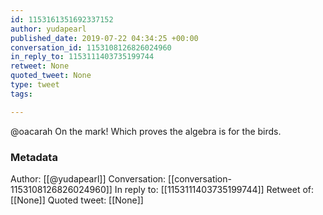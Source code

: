 ```yaml
---
id: 1153161351692337152
author: yudapearl
published_date: 2019-07-22 04:34:25 +00:00
conversation_id: 1153108126826024960
in_reply_to: 1153111403735199744
retweet: None
quoted_tweet: None
type: tweet
tags:

---
```


@oacarah On the mark! Which proves the algebra is for the birds.

### Metadata

Author: [[@yudapearl]]
Conversation: [[conversation-1153108126826024960]]
In reply to: [[1153111403735199744]]
Retweet of: [[None]]
Quoted tweet: [[None]]
